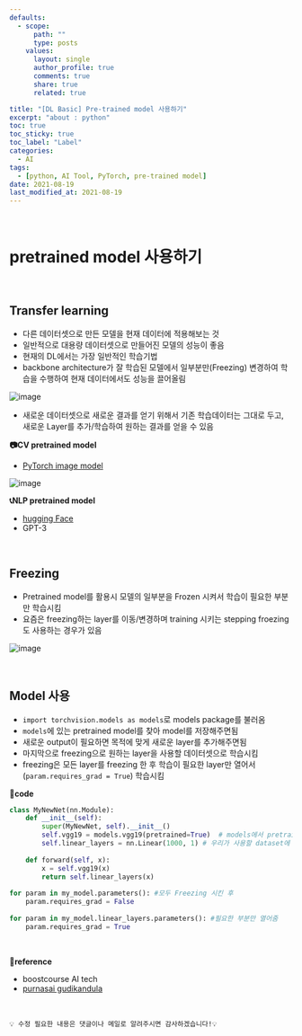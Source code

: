 ```yaml
---
defaults:
  - scope:
      path: ""
      type: posts
    values:
      layout: single
      author_profile: true
      comments: true
      share: true
      related: true

title: "[DL Basic] Pre-trained model 사용하기"
excerpt: "about : python"
toc: true
toc_sticky: true
toc_label: "Label"
categories:
  - AI
tags:
  - [python, AI Tool, PyTorch, pre-trained model]
date: 2021-08-19
last_modified_at: 2021-08-19
---
```


<br>  

# pretrained model 사용하기 

<br>

## Transfer learning 

- 다른 데이터셋으로 만든 모델을 현재 데이터에 적용해보는 것
- 일반적으로 대용량 데이터셋으로 만들어진 모델의 성능이 좋음
- 현재의 DL에서는 가장 일반적인 학습기법
- backbone architecture가 잘 학습된 모델에서 일부분만(Freezing) 변경하여 학습을 수행하여 현재 데이터에서도 성능을 끌어올림

![image](https://user-images.githubusercontent.com/77658029/130343239-0122252f-ee37-4b59-832b-00c9bf939f3a.png)

- 새로운 데이터셋으로 새로운 결과를 얻기 위해서 기존 학습데이터는 그대로 두고, 새로운 Layer를 추가/학습하여 원하는 결과를 얻을 수 있음

**📷CV pretrained model**

- [PyTorch image model](https://github.com/rwightman/pytorch-image-models#introduction)

![image](https://user-images.githubusercontent.com/77658029/130318021-e4cb68ae-9c93-4e0a-ac8f-16398fde8eb7.png)


**📞NLP pretrained model**

- [hugging Face](https://huggingface.co/models)
- GPT-3

<br>

## Freezing

- Pretrained model를 활용시 모델의 일부분을 Frozen 시켜서 학습이 필요한 부분만 학습시킴
- 요즘은 freezing하는 layer를 이동/변경하며 training 시키는 stepping froezing도 사용하는 경우가 있음

![image](https://user-images.githubusercontent.com/77658029/130318156-8291eaf5-8d4e-42af-a5f4-39f4ac183877.png)

<br>

## Model 사용

- `import torchvision.models as models`로 models package를 불러옴
- `models`에 있는 pretrained model를 찾아 model를 저장해주면됨
- 새로운 output이 필요하면 목적에 맞게 새로운 layer를 추가해주면됨
- 마지막으로 freezing으로 원하는 layer을 사용할 데이터셋으로 학습시킴
- freezing은 모든 layer를 freezing 한 후 학습이 필요한 layer만 열어서(`param.requires_grad = True`) 학습시킴

**📰code**
```python
class MyNewNet(nn.Module):
    def __init__(self):
        super(MyNewNet, self).__init__()
        self.vgg19 = models.vgg19(pretrained=True)  # models에서 pretrained된 모델들을 가져올 수 있음
        self.linear_layers = nn.Linear(1000, 1) # 우리가 사용할 dataset에 맞게 마지막 Layer를 추가해줌
        
    def forward(self, x):
        x = self.vgg19(x)
        return self.linear_layers(x)
    
for param in my_model.parameters(): #모두 Freezing 시킨 후
    param.requires_grad = False
    
for param in my_model.linear_layers.parameters(): #필요한 부분만 열어줌
    param.requires_grad = True
```

<br>

**📌reference**
- boostcourse AI tech
- [purnasai gudikandula](https://purnasaigudikandula.medium.com/deep-view-on-transfer-learning-with-iamge-classification-pytorch-5cf963939575)

<br>

```
💡 수정 필요한 내용은 댓글이나 메일로 알려주시면 감사하겠습니다!💡 
```
